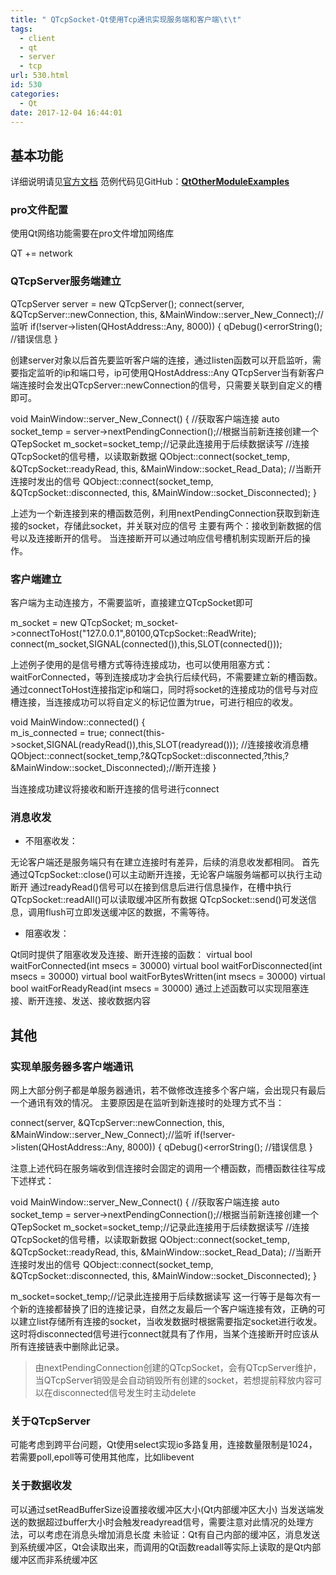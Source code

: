 ```yaml
---
title: " QTcpSocket-Qt使用Tcp通讯实现服务端和客户端\t\t"
tags:
  - client
  - qt
  - server
  - tcp
url: 530.html
id: 530
categories:
  - Qt
date: 2017-12-04 16:44:01
---
```


基本功能
----

详细说明请见[官方文档](http://doc.qt.io/qt-5/qabstractsocket.html) 范例代码见GitHub：**[QtOtherModuleExamples](https://github.com/TechieL/QtOtherModuleExamples)**

### pro文件配置

使用Qt网络功能需要在pro文件增加网络库

QT       += network

### QTcpServer服务端建立

QTcpServer server = new QTcpServer();
connect(server,
    &QTcpServer::newConnection,
    this,
    &MainWindow::server\_New\_Connect);//监听
if(!server->listen(QHostAddress::Any, 8000)) {
    qDebug()<<server->errorString();    //错误信息
}

创建server对象以后首先要监听客户端的连接，通过listen函数可以开启监听，需要指定监听的ip和端口号，ip可使用QHostAddress::Any QTcpServer当有新客户端连接时会发出QTcpServer::newConnection的信号，只需要关联到自定义的槽即可。

void MainWindow::server\_New\_Connect() {
    //获取客户端连接
    auto socket_temp = server->nextPendingConnection();//根据当前新连接创建一个QTepSocket
    m\_socket=socket\_temp;//记录此连接用于后续数据读写
    //连接QTcpSocket的信号槽，以读取新数据
    QObject::connect(socket\_temp, &QTcpSocket::readyRead, this, &MainWindow::socket\_Read_Data);
    //当断开连接时发出的信号
    QObject::connect(socket\_temp, &QTcpSocket::disconnected, this, &MainWindow::socket\_Disconnected);
}

上述为一个新连接到来的槽函数范例，利用nextPendingConnection获取到新连接的socket，存储此socket，并关联对应的信号 主要有两个：接收到新数据的信号以及连接断开的信号。 当连接断开可以通过响应信号槽机制实现断开后的操作。

### 客户端建立

客户端为主动连接方，不需要监听，直接建立QTcpSocket即可

m_socket = new QTcpSocket;
m_socket->connectToHost("127.0.0.1",80100,QTcpSocket::ReadWrite);  
connect(m_socket,SIGNAL(connected()),this,SLOT(connected()));

上述例子使用的是信号槽方式等待连接成功，也可以使用阻塞方式：waitForConnected，等到连接成功才会执行后续代码，不需要建立新的槽函数。 通过connectToHost连接指定ip和端口，同时将socket的连接成功的信号与对应槽连接，当连接成功可以将自定义的标记位置为true，可进行相应的收发。

void MainWindow::connected()  {  
    m\_is\_connected = true;
    connect(this->socket,SIGNAL(readyRead()),this,SLOT(readyread()));  //连接接收消息槽
    QObject::connect(socket\_temp,?&QTcpSocket::disconnected,?this,?&MainWindow::socket\_Disconnected);//断开连接
}

当连接成功建议将接收和断开连接的信号进行connect

### 消息收发

*   不阻塞收发：

无论客户端还是服务端只有在建立连接时有差异，后续的消息收发都相同。 首先通过QTcpSocket::close()可以主动断开连接，无论客户端服务端都可以执行主动断开 通过readyRead()信号可以在接到信息后进行信息操作，在槽中执行QTcpSocket::readAll()可以读取缓冲区所有数据 QTcpSocket::send()可发送信息，调用flush可立即发送缓冲区的数据，不需等待。

*   阻塞收发：

Qt同时提供了阻塞收发及连接、断开连接的函数： virtual bool waitForConnected(int msecs = 30000) virtual bool waitForDisconnected(int msecs = 30000) virtual bool waitForBytesWritten(int msecs = 30000) virtual bool waitForReadyRead(int msecs = 30000) 通过上述函数可以实现阻塞连接、断开连接、发送、接收数据内容

其他
--

### 实现单服务器多客户端通讯

网上大部分例子都是单服务器通讯，若不做修改连接多个客户端，会出现只有最后一个通讯有效的情况。 主要原因是在监听到新连接时的处理方式不当：

connect(server, &QTcpServer::newConnection, this, &MainWindow::server\_New\_Connect);//监听 
if(!server->listen(QHostAddress::Any, 8000)) { 
    qDebug()<<server->errorString(); //错误信息 
}

注意上述代码在服务端收到信连接时会固定的调用一个槽函数，而槽函数往往写成下述样式：

void MainWindow::server\_New\_Connect() {
    //获取客户端连接
    auto socket_temp = server->nextPendingConnection();//根据当前新连接创建一个QTepSocket
    m\_socket=socket\_temp;//记录此连接用于后续数据读写
    //连接QTcpSocket的信号槽，以读取新数据
    QObject::connect(socket\_temp, &QTcpSocket::readyRead, this, &MainWindow::socket\_Read_Data);
    //当断开连接时发出的信号
    QObject::connect(socket\_temp, &QTcpSocket::disconnected, this, &MainWindow::socket\_Disconnected);
}

m\_socket=socket\_temp;//记录此连接用于后续数据读写 这一行等于是每次有一个新的连接都替换了旧的连接记录，自然之友最后一个客户端连接有效，正确的可以建立list存储所有连接的socket，当收发数据时根据需要指定socket进行收发。这时将disconnected信号进行connect就具有了作用，当某个连接断开时应该从所有连接链表中删除此记录。

> 由nextPendingConnection创建的QTcpSocket，会有QTcpServer维护，当QTcpServer销毁是会自动销毁所有创建的socket，若想提前释放内容可以在disconnected信号发生时主动delete

### 关于QTcpServer

可能考虑到跨平台问题，Qt使用select实现io多路复用，连接数量限制是1024，若需要poll,epoll等可使用其他库，比如libevent

### 关于数据收发

可以通过setReadBufferSize设置接收缓冲区大小(Qt内部缓冲区大小) 当发送端发送的数据超过buffer大小时会触发readyread信号，需要注意对此情况的处理方法，可以考虑在消息头增加消息长度 未验证：Qt有自己内部的缓冲区，消息发送到系统缓冲区，Qt会读取出来，而调用的Qt函数readall等实际上读取的是Qt内部缓冲区而非系统缓冲区